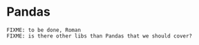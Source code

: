 # Pandas

```{note}
FIXME: to be done, Roman
FIXME: is there other libs than Pandas that we should cover?
```
